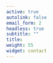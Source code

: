 ```yaml
---
active: true
autolink: false
email_form: 2
headless: true
subtitle: ""
title: 
weight: 55
widget: contact
---
```


